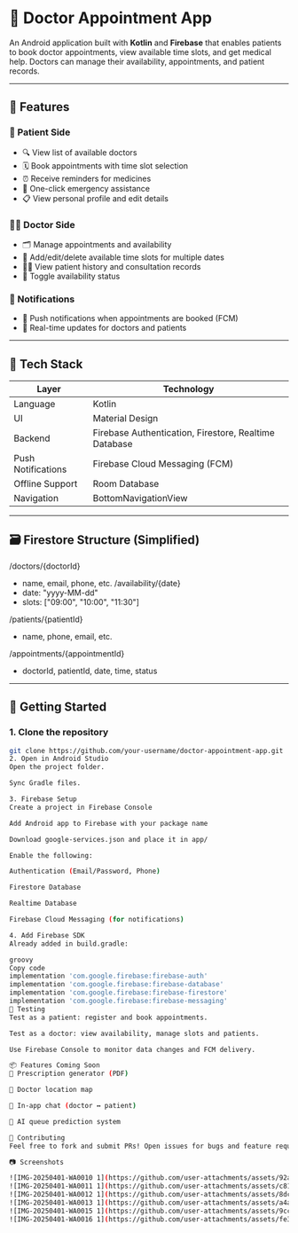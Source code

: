 # 🏥 Doctor Appointment App

An Android application built with **Kotlin** and **Firebase** that enables patients to book doctor appointments, view available time slots, and get medical help. Doctors can manage their availability, appointments, and patient records.

---

## 📱 Features

### 👤 Patient Side
- 🔍 View list of available doctors
- 🗓 Book appointments with time slot selection
- ⏰ Receive reminders for medicines
- 🚨 One-click emergency assistance
- 📋 View personal profile and edit details

### 👨‍⚕️ Doctor Side
- 🗂 Manage appointments and availability
- 📅 Add/edit/delete available time slots for multiple dates
- 🧑‍⚕️ View patient history and consultation records
- 🚦 Toggle availability status

### 🔔 Notifications
- 📲 Push notifications when appointments are booked (FCM)
- 🔁 Real-time updates for doctors and patients

---

## 🔧 Tech Stack

| Layer | Technology |
|-------|------------|
| Language | Kotlin |
| UI | Material Design |
| Backend | Firebase Authentication, Firestore, Realtime Database |
| Push Notifications | Firebase Cloud Messaging (FCM) |
| Offline Support | Room Database |
| Navigation | BottomNavigationView |

---

## 🗃 Firestore Structure (Simplified)
/doctors/{doctorId}
- name, email, phone, etc.
/availability/{date}
- date: "yyyy-MM-dd"
- slots: ["09:00", "10:00", "11:30"]

/patients/{patientId}
- name, phone, email, etc.

/appointments/{appointmentId}
- doctorId, patientId, date, time, status

---

## 🚀 Getting Started

### 1. Clone the repository
```bash
git clone https://github.com/your-username/doctor-appointment-app.git
2. Open in Android Studio
Open the project folder.

Sync Gradle files.

3. Firebase Setup
Create a project in Firebase Console

Add Android app to Firebase with your package name

Download google-services.json and place it in app/

Enable the following:

Authentication (Email/Password, Phone)

Firestore Database

Realtime Database

Firebase Cloud Messaging (for notifications)

4. Add Firebase SDK
Already added in build.gradle:

groovy
Copy code
implementation 'com.google.firebase:firebase-auth'
implementation 'com.google.firebase:firebase-database'
implementation 'com.google.firebase:firebase-firestore'
implementation 'com.google.firebase:firebase-messaging'
🧪 Testing
Test as a patient: register and book appointments.

Test as a doctor: view availability, manage slots and patients.

Use Firebase Console to monitor data changes and FCM delivery.

📦 Features Coming Soon
🧾 Prescription generator (PDF)

📍 Doctor location map

💬 In-app chat (doctor ↔ patient)

🧠 AI queue prediction system

🙌 Contributing
Feel free to fork and submit PRs! Open issues for bugs and feature requests.

📷 Screenshots

![IMG-20250401-WA0010 1](https://github.com/user-attachments/assets/92adef1d-1109-4158-b85b-590a63fa202c)
![IMG-20250401-WA0011 1](https://github.com/user-attachments/assets/c8156959-ab0f-41c4-bb92-6ac769c8dead)
![IMG-20250401-WA0012 1](https://github.com/user-attachments/assets/8dccb3ad-3cb9-4fa4-b395-3e557b9d56c0)
![IMG-20250401-WA0013 1](https://github.com/user-attachments/assets/a4ac2c98-a89d-48c1-92fa-5ee37fed6afb)
![IMG-20250401-WA0015 1](https://github.com/user-attachments/assets/9ccc04c2-07f4-4511-9e33-5292196c4ead)
![IMG-20250401-WA0016 1](https://github.com/user-attachments/assets/fe3ac4f5-96e2-4e38-8b6b-eaa3a28a5b56)



